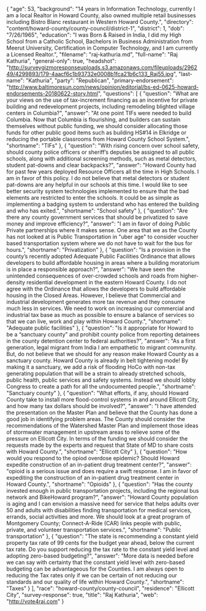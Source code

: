 {
  "age": 53,
  "background": "14 years in Information Technology, currently I am a local Realtor in Howard County, also owned multiple retail businesses including Bistro Blanc restaurant in Western Howard County.",
  "directory": "content/howard-county/county-council/district-1",
  "district": 1,
  "dob": "7/26/1965",
  "education": "I was Born & Raised in India, I did my High School from a Catholic School, Bachelors in Business Administration from Meerut University, Certification in Computer Technology, and I am currently a Licensed Realtor.",
  "filename": "raj-kathuria.md",
  "full-name": "Raj Kathuria",
  "general-only": true,
  "headshot": "http://surveygizmoresponseuploads.s3.amazonaws.com/fileuploads/296249/4299893/179-4aacf6c1b93732e0008b1fca21b6c133_Raj55.jpg",
  "last-name": "Kathuria",
  "party": "Republican",
  "primary-endorsement": "http://www.baltimoresun.com/news/opinion/editorial/bs-ed-0625-howard-endorsements-20180622-story.html",
  "questions": [
    {
      "question": "What are your views on the use of tax-increment financing as an incentive for private building and redevelopment projects, including remodeling blighted village centers in Columbia?",
      "answer": "At one point TIFs were needed to build Columbia. Now that Columbia is flourishing, and builders can sustain themselves without public funding, we should consider allocating those funds for other public good items such as building HS#14 in Elkridge or reducing the portable classrooms from Howard County School System.",
      "shortname": "TIFs"
    },
    {
      "question": "With rising concern over school safety, should county police officers or sheriff’s deputies be assigned to all public schools, along with additional screening methods, such as metal detectors, student pat-downs and clear backpacks?",
      "answer": "Howard County had for past few years deployed Resource Officers all the time in High Schools. I am in favor of this policy. I do not believe that metal detectors or student pat-downs are any helpful in our schools at this time. I would like to see better security system technologies implemented to ensure that the bad elements are restricted to enter the  schools. It could be as simple as implementing a badging system to understand who has entered the building and who has exited.",
      "shortname": "School safety"
    },
    {
      "question": "Are there any county government services that should be privatized to save money and improve efficiency?",
      "answer": "I am in favor of doing Public Private partnerships where it makes sense. One area that we as the County has not looked at is Public Transportation in \"uber age\" to consider voucher based transportation system where we do not have to wait for the bus for hours.",
      "shortname": "Privatization"
    },
    {
      "question": "Is a provision in the county’s recently adopted Adequate Public Facilities Ordinance that allows developers to build affordable housing in areas where a building moratorium is in place a responsible approach?",
      "answer": "We have seen the unintended consequences of over-crowded schools and roads from higher-density residential development in the eastern Howard County. I do not agree with the Ordinance that allows the developers to build affordable housing in the Closed Areas. However, I believe that Commercial and industrial development generates more tax revenue and they consume much less in services. We need to work on increasing our commercial and industrial tax base as much as possible to ensure a balance of services so that we can live, work and play within Howard County.",
      "shortname": "Adequate public facilities"
    },
    {
      "question": "Is it appropriate for Howard to be a “sanctuary county” and prohibit county police from reporting detainees in the county detention center to federal authorities?",
      "answer": "As a first generation, legal migrant from India I am empathetic to migrant community. But, do not believe that we should for any reason make Howard County as a sanctuary county. Howard County is already in belt tightening mode! By making it a sanctuary, we add a risk of flooding HoCo with non-tax generating population that will be a strain to already stretched schools, public health, public services and safety systems. Instead we should lobby Congress to create a path for all the undocumented people.",
      "shortname": "Sanctuary county"
    },
    {
      "question": "What efforts, if any, should Howard County take to install more flood-control systems in and around Ellicott City, and how many tax dollars should be involved?",
      "answer": "I have attended the presentation on the Master Plan and believe that the County has done a good job in identifying problem areas. The County should consider the recommendations of the Watershed Master Plan and implement those ideas of stormwater management in upstream areas to relieve some of the pressure on Ellicott City. In terms of the funding we should consider the requests made by the experts and request that State of MD to share costs with Howard County.",
      "shortname": "Ellicott City"
    },
    {
      "question": "How would you respond to the opiod overdose epidemic? Should Howard expedite construction of an in-patient drug treatment center?",
      "answer": "opioid is a serious issue and does require a swift response. I am in favor of expediting the construction of an in-patient drug treatment center in Howard County.",
      "shortname": "Opioids"
    },
    {
      "question": "Has the county invested enough in public transportation projects, including the regional bus network and BikeHoward program?",
      "answer": "Howard County population is aging and I can envision a massive need for service that helps adults over 50 and adults with disabilities finding transportation for medical services, errands, social activities and more. We should look at a great program of Montgomery County; Connect-A-Ride (CAR) links people with public, private, and volunteer transportation services.",
      "shortname": "Public transportation"
    },
    {
      "question": "The state is recommending a constant yield property tax rate of 99 cents for the budget year ahead, below the current tax rate. Do you support reducing the tax rate to the constant yield level and adopting zero-based budgeting?",
      "answer": "More data is needed before we can say with certainty that the constant yield level with zero-based budgeting can be advantageous for the Counties. I am always open to reducing the Tax rates only if we can be certain of not reducing our standards and our quality of life within Howard County.",
      "shortname": "Taxes"
    }
  ],
  "race": "howard-county/county-council",
  "residence": "Ellicott City",
  "survey-response": true,
  "title": "Raj Kathuria",
  "web": "http://vote4raj.com"
}
